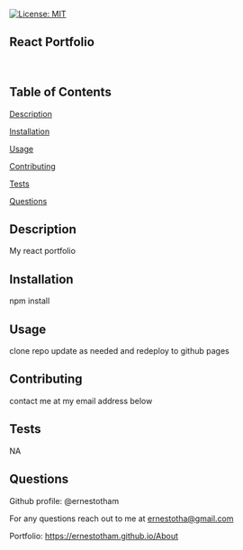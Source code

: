 

[![License: MIT](https://img.shields.io/badge/License-MIT-yellow.svg)](https://opensource.org/licenses/MIT)

## **React Portfolio**

<br>




## Table of Contents


[Description](#Description)

[Installation](#Installation)

[Usage](#Usage)

[Contributing](#Contributing)

[Tests](#Tests)

[Questions](#Questions)


## <a id="Description"> Description </a> 

My react portfolio


## <a id="Installation"> Installation </a> 

npm install


## <a id="Usage"> Usage </a> 

clone repo update as needed and redeploy to github pages


## <a id="Contributing"> Contributing </a> 

contact me at my email address below


## <a id=Tests> Tests </a> 

NA 





## <a id=Questions> Questions </a> 

Github profile: @ernestotham 




For any questions reach out to me at ernestotha@gmail.com


Portfolio: https://ernestotham.github.io/About


